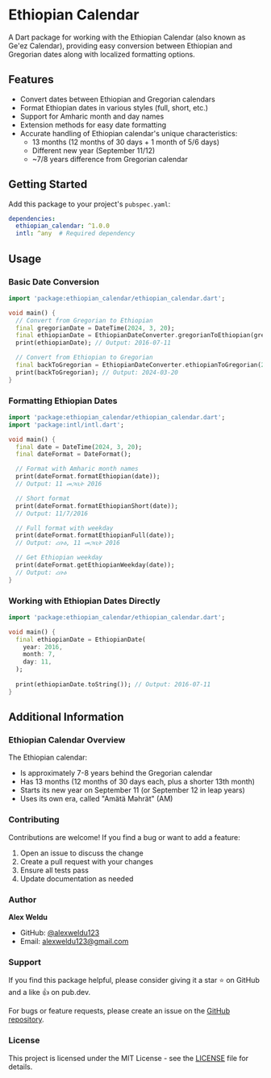 <!--
This README describes the package. If you publish this package to pub.dev,
this README's contents appear on the landing page for your package.

For information about how to write a good package README, see the guide for
[writing package pages](https://dart.dev/tools/pub/writing-package-pages).

For general information about developing packages, see the Dart guide for
[creating packages](https://dart.dev/guides/libraries/create-packages)
and the Flutter guide for
[developing packages and plugins](https://flutter.dev/to/develop-packages).
-->

# Ethiopian Calendar

A Dart package for working with the Ethiopian Calendar (also known as Ge'ez Calendar), providing easy conversion between Ethiopian and Gregorian dates along with localized formatting options.

## Features

- Convert dates between Ethiopian and Gregorian calendars
- Format Ethiopian dates in various styles (full, short, etc.)
- Support for Amharic month and day names
- Extension methods for easy date formatting
- Accurate handling of Ethiopian calendar's unique characteristics:
  - 13 months (12 months of 30 days + 1 month of 5/6 days)
  - Different new year (September 11/12)
  - ~7/8 years difference from Gregorian calendar

## Getting Started

Add this package to your project's `pubspec.yaml`:

```yaml
dependencies:
  ethiopian_calendar: ^1.0.0
  intl: ^any  # Required dependency
```

## Usage

### Basic Date Conversion

```dart
import 'package:ethiopian_calendar/ethiopian_calendar.dart';

void main() {
  // Convert from Gregorian to Ethiopian
  final gregorianDate = DateTime(2024, 3, 20);
  final ethiopianDate = EthiopianDateConverter.gregorianToEthiopian(gregorianDate);
  print(ethiopianDate); // Output: 2016-07-11

  // Convert from Ethiopian to Gregorian
  final backToGregorian = EthiopianDateConverter.ethiopianToGregorian(2016, 7, 11);
  print(backToGregorian); // Output: 2024-03-20
}
```

### Formatting Ethiopian Dates

```dart
import 'package:ethiopian_calendar/ethiopian_calendar.dart';
import 'package:intl/intl.dart';

void main() {
  final date = DateTime(2024, 3, 20);
  final dateFormat = DateFormat();

  // Format with Amharic month names
  print(dateFormat.formatEthiopian(date)); 
  // Output: 11 መጋቢት 2016

  // Short format
  print(dateFormat.formatEthiopianShort(date)); 
  // Output: 11/7/2016

  // Full format with weekday
  print(dateFormat.formatEthiopianFull(date)); 
  // Output: ረቡዕ, 11 መጋቢት 2016

  // Get Ethiopian weekday
  print(dateFormat.getEthiopianWeekday(date)); 
  // Output: ረቡዕ
}
```

### Working with Ethiopian Dates Directly

```dart
import 'package:ethiopian_calendar/ethiopian_calendar.dart';

void main() {
  final ethiopianDate = EthiopianDate(
    year: 2016,
    month: 7,
    day: 11,
  );
  
  print(ethiopianDate.toString()); // Output: 2016-07-11
}
```

## Additional Information

### Ethiopian Calendar Overview

The Ethiopian calendar:

- Is approximately 7-8 years behind the Gregorian calendar
- Has 13 months (12 months of 30 days each, plus a shorter 13th month)
- Starts its new year on September 11 (or September 12 in leap years)
- Uses its own era, called "Amätä Məhrät" (AM)

### Contributing

Contributions are welcome! If you find a bug or want to add a feature:

1. Open an issue to discuss the change
2. Create a pull request with your changes
3. Ensure all tests pass
4. Update documentation as needed

### Author

**Alex Weldu**

- GitHub: [@alexweldu123](https://github.com/alexweldu123)
- Email: <alexweldu123@gmail.com>

### Support

If you find this package helpful, please consider giving it a star ⭐ on GitHub and a like 👍 on pub.dev.

For bugs or feature requests, please create an issue on the [GitHub repository](https://github.com/alexweldu/ethiopian_calendar/issues).

### License

This project is licensed under the MIT License - see the [LICENSE](LICENSE) file for details.
